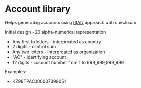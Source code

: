 # Account library

Helps generating accounts using [IBAN](https://en.wikipedia.org/wiki/International_Bank_Account_Number) approach with checksum

Initial design - 20 alpha-numerical representation:

- Any first to letters - interpreated as country
- 2 digits - control sum
- Any two letters - interpreated as organization
- "AC" - identifying account
- 12 digits - account number from 1 to 999_999_999_999

Examples:
- KZ98TPAC000007399051